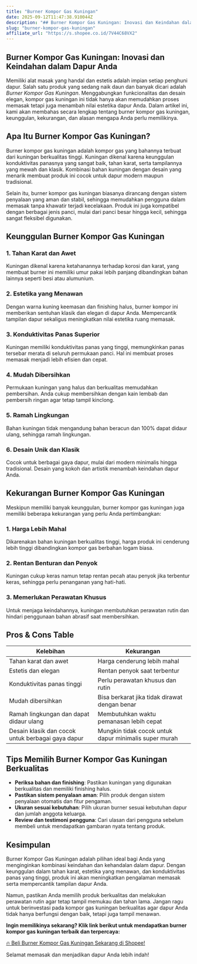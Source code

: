 ```yaml
---
title: "Burner Kompor Gas Kuningan"
date: 2025-09-12T11:47:38.910044Z
description: "## Burner Kompor Gas Kuningan: Inovasi dan Keindahan dalam Dapur Anda..."
slug: "burner-kompor-gas-kuningan"
affiliate_url: "https://s.shopee.co.id/7V44C68VX2"
---
```

## Burner Kompor Gas Kuningan: Inovasi dan Keindahan dalam Dapur Anda

Memiliki alat masak yang handal dan estetis adalah impian setiap penghuni dapur. Salah satu produk yang sedang naik daun dan banyak dicari adalah *Burner Kompor Gas Kuningan*. Menggabungkan funkcionalitas dan desain elegan, kompor gas kuningan ini tidak hanya akan memudahkan proses memasak tetapi juga menambah nilai estetika dapur Anda. Dalam artikel ini, kami akan membahas secara lengkap tentang burner kompor gas kuningan, keunggulan, kekurangan, dan alasan mengapa Anda perlu memilikinya.

## Apa Itu Burner Kompor Gas Kuningan?

Burner kompor gas kuningan adalah kompor gas yang bahannya terbuat dari kuningan berkualitas tinggi. Kuningan dikenal karena keunggulan konduktivitas panasnya yang sangat baik, tahan karat, serta tampilannya yang mewah dan klasik. Kombinasi bahan kuningan dengan desain yang menarik membuat produk ini cocok untuk dapur modern maupun tradisional.

Selain itu, burner kompor gas kuningan biasanya dirancang dengan sistem penyalaan yang aman dan stabil, sehingga memudahkan pengguna dalam memasak tanpa khawatir terjadi kecelakaan. Produk ini juga kompatibel dengan berbagai jenis panci, mulai dari panci besar hingga kecil, sehingga sangat fleksibel digunakan.

## Keunggulan Burner Kompor Gas Kuningan

### 1. Tahan Karat dan Awet
Kuningan dikenal karena ketahanannya terhadap korosi dan karat, yang membuat burner ini memiliki umur pakai lebih panjang dibandingkan bahan lainnya seperti besi atau alumunium.

### 2. Estetika yang Menawan
Dengan warna kuning keemasan dan finishing halus, burner kompor ini memberikan sentuhan klasik dan elegan di dapur Anda. Mempercantik tampilan dapur sekaligus meningkatkan nilai estetika ruang memasak.

### 3. Konduktivitas Panas Superior
Kuningan memiliki konduktivitas panas yang tinggi, memungkinkan panas tersebar merata di seluruh permukaan panci. Hal ini membuat proses memasak menjadi lebih efisien dan cepat.

### 4. Mudah Dibersihkan
Permukaan kuningan yang halus dan berkualitas memudahkan pembersihan. Anda cukup membersihkan dengan kain lembab dan pembersih ringan agar tetap tampil kinclong.

### 5. Ramah Lingkungan
Bahan kuningan tidak mengandung bahan beracun dan 100% dapat didaur ulang, sehingga ramah lingkungan.

### 6. Desain Unik dan Klasik
Cocok untuk berbagai gaya dapur, mulai dari modern minimalis hingga tradisional. Desain yang kokoh dan artistik menambah keindahan dapur Anda.

## Kekurangan Burner Kompor Gas Kuningan

Meskipun memiliki banyak keunggulan, burner kompor gas kuningan juga memiliki beberapa kekurangan yang perlu Anda pertimbangkan:

### 1. Harga Lebih Mahal
Dikarenakan bahan kuningan berkualitas tinggi, harga produk ini cenderung lebih tinggi dibandingkan kompor gas berbahan logam biasa.

### 2. Rentan Benturan dan Penyok
Kuningan cukup keras namun tetap rentan pecah atau penyok jika terbentur keras, sehingga perlu penanganan yang hati-hati.

### 3. Memerlukan Perawatan Khusus
Untuk menjaga keindahannya, kuningan membutuhkan perawatan rutin dan hindari penggunaan bahan abrasif saat membersihkan.

## Pros & Cons Table

| Kelebihan                                                | Kekurangan                                  |
|-----------------------------------------------------------|----------------------------------------------|
| Tahan karat dan awet                                      | Harga cenderung lebih mahal                |
| Estetis dan elegan                                        | Rentan penyok saat terbentur               |
| Konduktivitas panas tinggi                                | Perlu perawatan khusus dan rutin          |
| Mudah dibersihkan                                         | Bisa berkarat jika tidak dirawat dengan benar |
| Ramah lingkungan dan dapat didaur ulang                   | Membutuhkan waktu pemanasan lebih cepat   |
| Desain klasik dan cocok untuk berbagai gaya dapur        | Mungkin tidak cocok untuk dapur minimalis super murah |

## Tips Memilih Burner Kompor Gas Kuningan Berkualitas

- **Periksa bahan dan finishing**: Pastikan kuningan yang digunakan berkualitas dan memiliki finishing halus.
- **Pastikan sistem penyalaan aman**: Pilih produk dengan sistem penyalaan otomatis dan fitur pengaman.
- **Ukuran sesuai kebutuhan**: Pilih ukuran burner sesuai kebutuhan dapur dan jumlah anggota keluarga.
- **Review dan testimoni pengguna**: Cari ulasan dari pengguna sebelum membeli untuk mendapatkan gambaran nyata tentang produk.

## Kesimpulan

Burner Kompor Gas Kuningan adalah pilihan ideal bagi Anda yang menginginkan kombinasi keindahan dan kehandalan dalam dapur. Dengan keunggulan dalam tahan karat, estetika yang menawan, dan konduktivitas panas yang tinggi, produk ini akan meningkatkan pengalaman memasak serta mempercantik tampilan dapur Anda.

Namun, pastikan Anda memilih produk berkualitas dan melakukan perawatan rutin agar tetap tampil memukau dan tahan lama. Jangan ragu untuk berinvestasi pada kompor gas kuningan berkualitas agar dapur Anda tidak hanya berfungsi dengan baik, tetapi juga tampil menawan.

**Ingin memilikinya sekarang? Klik link berikut untuk mendapatkan burner kompor gas kuningan terbaik dan terpercaya:**

[🔥 Beli Burner Kompor Gas Kuningan Sekarang di Shopee!](https://s.shopee.co.id/7V44C68VX2)

Selamat memasak dan menjadikan dapur Anda lebih indah!